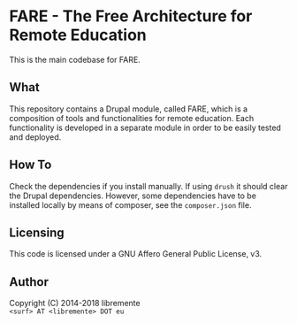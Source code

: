# FARE - The Free Architecture for Remote Education
This is the main codebase for FARE. 

## What
This repository contains a Drupal module, called FARE, which is a composition
of tools and functionalities for remote education. 
Each functionality is developed in a separate module in order to be easily
tested and deployed. 

## How To 
Check the dependencies if you install manually. 
If using `drush` it should clear the Drupal dependencies.
However, some dependencies have to be installed locally by means of composer,
see the `composer.json` file. 

## Licensing
This code is licensed under a GNU Affero General Public License, v3.

## Author
Copyright (C) 2014-2018 libremente  
`<surf> AT <libremente> DOT eu`
